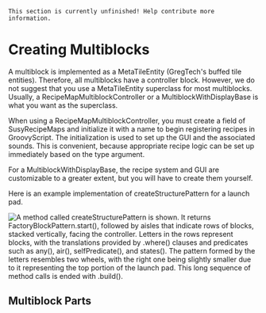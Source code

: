 ```admonish warning "TODO"
This section is currently unfinished! Help contribute more information.
```

# Creating Multiblocks

A multiblock is implemented as a MetaTileEntity (GregTech's buffed tile entities). Therefore, all multiblocks have a controller block.
However, we do not suggest that you use a MetaTileEntity superclass for most multiblocks. Usually, a RecipeMapMultiblockController or a MultiblockWithDisplayBase is what you want as the superclass.

When using a RecipeMapMultiblockController, you must create a field of SusyRecipeMaps and initialize it with a name to begin registering recipes in GroovyScript. The initialization is used to set up the GUI and the associated sounds. This is convenient, because appropriate recipe logic can be set up immediately based on the type argument.

For a MultiblockWithDisplayBase, the recipe system and GUI are customizable to a greater extent, but you will have to create them yourself.

Here is an example implementation of createStructurePattern for a launch pad.

![A method called createStructurePattern is shown. It returns FactoryBlockPattern.start(), followed by aisles that indicate rows of blocks, stacked vertically, facing the controller. Letters in the rows represent blocks, with the translations provided by .where() clauses and predicates such as any(), air(), selfPredicate(), and states(). The pattern formed by the letters resembles two wheels, with the right one being slightly smaller due to it representing the top portion of the launch pad. This long sequence of method calls is ended with .build().](structure_formatting.png "Multiblock Structure Format Code")

## Multiblock Parts